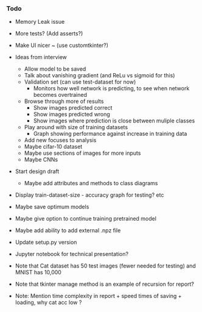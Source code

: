 ### Todo

- Memory Leak issue
- More tests? (Add asserts?)
- Make UI nicer ~ (use customtkinter?)

- Ideas from interview
  - Allow model to be saved
  - Talk about vanishing gradient (and ReLu vs sigmoid for this)
  - Validation set (can use test-dataset for now)
    - Monitors how well network is predicting, to see when network becomes overtrained
  - Browse through more of results
    - Show images predicted correct
    - Show images predicted wrong
    - Show images where prediction is close between muliple classes
  - Play around with size of training datasets
    - Graph showing performance against increase in training data
  - Add new focuses to analysis
  - Maybe cifar-10 dataset
  - Maybe use sections of images for more inputs
  - Maybe CNNs

- Start design draft
  - Maybe add attributes and methods to class diagrams

- Display train-dataset-size - accuracy graph for testing? etc

- Maybe save optimum models
- Maybe give option to continue training pretrained model
- Maybe add ability to add external .npz file

- Update setup.py version

- Jupyter notebook for technical presentation?

- Note that Cat dataset has 50 test images (fewer needed for testing) and MNIST has 10,000
- Note that tkinter manage method is an example of recursion for report?
- Note: Mention time complexity in report + speed times of saving + loading, why cat acc low ?